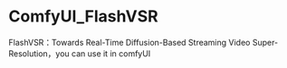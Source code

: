 # ComfyUI_FlashVSR
FlashVSR：Towards Real-Time Diffusion-Based Streaming Video Super-Resolution，you can use it in comfyUI
